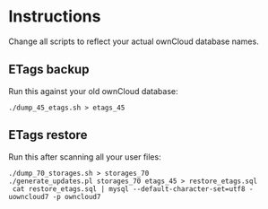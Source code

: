 Instructions
============

Change all scripts to reflect your actual ownCloud database names.


ETags backup
------------

Run this against your old ownCloud database:

```
./dump_45_etags.sh > etags_45
```

ETags restore
-------------

Run this after scanning all your user files:

```
./dump_70_storages.sh > storages_70
./generate_updates.pl storages_70 etags_45 > restore_etags.sql
 cat restore_etags.sql | mysql --default-character-set=utf8 -uowncloud7 -p owncloud7
```

